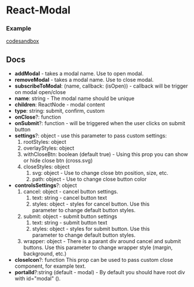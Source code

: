 # React-Modal

### Example
[codesandbox](https://codesandbox.io/s/brave-monad-jym8f?file=/public/index.html)
## Docs

- **addModal** - takes a modal name. Use to open modal.
- **removeModal** - takes a modal name. Use to close modal.
- **subscribeToModal**: (name, callback: (isOpen)) - callback will be trigger on modal open/close 
- **name**: string - The modal name should be unique
- **children**: ReactNode - modal content
- **type**: string: submit, confirm, custom
- **onClose**?: function
- **onSubmit**?: function - will be triggered when the user clicks on submit button
- **settings**?: object - use this parameter to pass custom settings:
  1. rootStyles: object
  2. overlayStyles: object
  3. withCloseBtn: boolean (default true) - Using this prop you can show  
  or hide close btn (cross.svg)
  4. closeStyles: object
     1. svg: object - Use to change close btn position, size, etc.
     2. path: object - Use to change close button color
- **controlsSettings**?: object 
  1. cancel: object - cancel button settings.
     1. text: string - cancel button text
     2. styles: object - styles for cancel button. Use this  
       parameter to change default button styles.
  2. submit: object - submit button settings
     1. text: string - submit button text
     2. styles: object - styles for submit button. Use this  
               parameter to change default button styles.  
  3. wrapper: object - There is a parant div around cancel and submit buttons. 
     Use this parameter to change wrapper style (margin, background, etc.)   
- **closeIcon**?: function This prop can be used to pass custom close component, for example text.
- **portalId**?:string (default - modal) - By default you should have root div with id="modal" ().  

